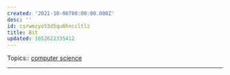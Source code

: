 ```yaml
---
created: '2021-10-06T00:00:00.000Z'
desc: ''
id: csrwmzyo53d5qu6hnccltlz
title: Bit
updated: 1652622335412
---
```

   
Topics::  [computer science](../topics/computer%20science.md)   
   
   
---